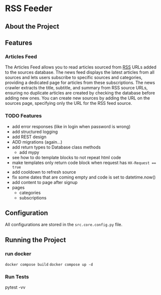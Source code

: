 # RSS Feeder

## About the Project

## Features
### Articles Feed

The Articles Feed allows you to read articles sourced from [RSS](https://www.rssboard.org/rss-specification) URLs added to the sources database. The news feed displays the latest articles from all sources and lets users subscribe to specific sources and categories, providing a dedicated page for articles from these subscriptions. The news crawler extracts the title, subtitle, and summary from RSS source URLs, ensuring no duplicate articles are created by checking the database before adding new ones. You can create new sources by adding the URL on the sources page, specifying only the URL for the RSS feed source.

### TODO Features
- add error responses (like in login when password is wrong)
- add structured logging
- add REST design
- ADD migrations (again...)
- add return types to Database class methods 
  - add mypy
- see how to do template blocks to not repeat html code
- make templates only return code block when request has `HX-Request == true`
- add cooldown to refresh source
- fix some dates that are coming empty and code is set to datetime.now()
- add content to page after signup
- pages
  - categories
  - subscriptions


## Configuration

All configurations are stored in the `src.core.config.py` file.

## Running the Project
### run docker
`docker compose build`
`docker compose up -d`

### Run Tests
pytest -vv
